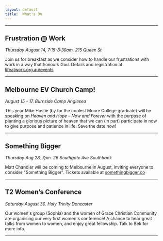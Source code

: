 ```yaml
---
layout: default
title:  What's On
---
```



--- 


## Frustration @ Work 
_Thursday August 14, 7:15-8:30am. 215 Queen St_ 

Join us for breakfast as we consider how to handle our frustrations with work in a way that honours God. Details and registration at [lifeatwork.org.au/events](lifeatwork.org.au/events)

---

## Melbourne EV Church Camp!
_August 15 - 17. Burnside Camp Anglesea_

This year Mike Hastie (by far the coolest Moore College graduate) will be speaking on _Heaven and Hope – Now and Forever_ with the purpose of planting a glorious picture of heaven that we can (in part) participate in now to 
give purpose and patience in life. Save the date now!

--- 


## Something Bigger
_Thursday Aug 28, 7pm. 26 Southgate Ave Southbank_

Matt Chandler will be coming to Melbourne in August, inviting everyone to consider "Something Bigger". Tickets available at [somethingbigger.co](somethingbigger.co)

--- 

## T2 Women’s Conference
_Saturday August 30. Holy Trinity Doncaster_

Our women's group (Sophia) and the women of Grace Christian Community are organising our very first women's conference! A chance to hear great talks from women to women, and enjoy great fellowship. Talk to Bek for more info.

--- 




[email]: mailto:john.david.hudson@gmail.com